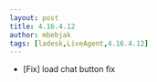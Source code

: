 ```yaml
---
layout: post
title: 4.16.4.12
author: mbebjak
tags: [ladesk,LiveAgent,4.16.4.12]
---
```


- [Fix] load chat button fix
